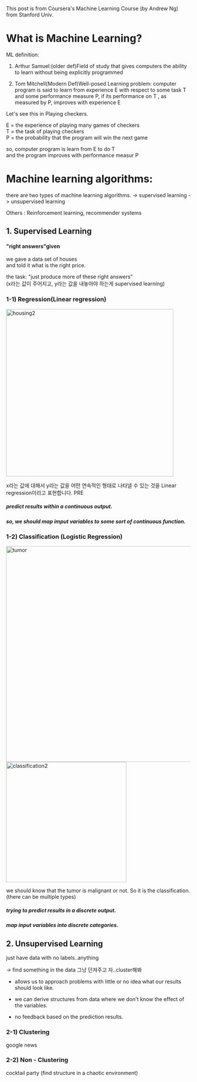 This post is from Coursera's Machine Learning Course (by Andrew Ng) from Stanford Univ.

# What is Machine Learning?


ML definition:

1. Arthur Samuel:(older def)Field of study that gives computers the ability to learn
  without being explicitly programmed

2. Tom Mitchell(Modern Def)Well-posed Learning problem:
  computer program is said to learn from experience E with respect to some task T
	and some performance measure P,
	if its performance on T , as measured by P,
	improves with experience E
  
  Let's see this in Playing checkers.
  
  E = the experience of playing many games of checkers  
  T = the task of playing checkers  
  P = the probability that the program will win the next game  
  
  so, computer program is learn from E to do T  
  and the program improves with performance measur P
	
# Machine learning algorithms:

there are two types of machine learning algorithms.
-> supervised learning
-> unsupervised learning

Others : Reinforcement learning, recommender systems


## 1. Supervised Learning

#### "right answers"given
we gave a data set of houses  
and told it what is the right price.  

the task: "just produce more of these right answers"  
(x라는 값이 주어지고, y라는 값을 내놓아야 하는게 supervised learning)  


### 1-1) Regression(Linear regression)

<img width="456" alt="housing2" src="https://user-images.githubusercontent.com/41497195/55059259-d84eff00-50b1-11e9-9efa-035d1a7f23d0.PNG">

x라는 값에 대해서 y라는 값을 어떤 연속적인 형태로 나타낼 수 있는 것을 Linear regression이라고 표현합니다. PRE

##### predict results within a continuous output.
##### so, we should map imput variables to some sort of continuous function.

### 1-2) Classification (Logistic Regression)

<img width="588" alt="tumor" src="https://user-images.githubusercontent.com/41497195/55059268-dc7b1c80-50b1-11e9-8e60-5eb298ba6d09.PNG">
<img width="328" alt="classification2" src="https://user-images.githubusercontent.com/41497195/55059273-de44e000-50b1-11e9-9669-7603c8b7b8b9.PNG">

we should know that the tumor is malignant or not.
So it is the classification.
(there can be multiple types)

##### trying to predict results in a discrete output.
##### map input variables into discrete categories.

## 2.  Unsupervised Learning

just have data with no labels..anything

-> find something in the data
그냥 던져주고 자..cluster해봐
- allows us to approach problems with little or no idea what our results should look like.
-  we can derive structures from data where we don't know the effect of the variables.

- no feedback based on the prediction results.


### 2-1) Clustering
google news
### 2-2) Non - Clustering
cocktail party
(find structure in a chaotic environment)

